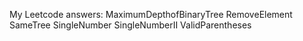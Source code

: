 My Leetcode answers: 
MaximumDepthofBinaryTree
RemoveElement
SameTree
SingleNumber
SingleNumberII
ValidParentheses
